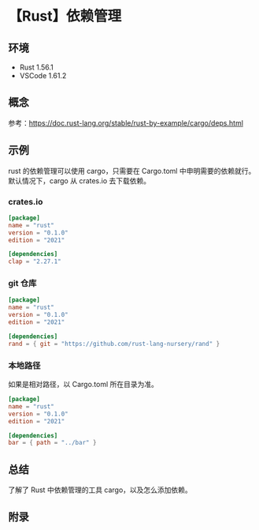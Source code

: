 # 【Rust】依赖管理

## 环境

- Rust 1.56.1
- VSCode 1.61.2

## 概念

参考：<https://doc.rust-lang.org/stable/rust-by-example/cargo/deps.html>  

## 示例

rust 的依赖管理可以使用 cargo，只需要在 Cargo.toml 中申明需要的依赖就行。
默认情况下，cargo 从 crates.io 去下载依赖。

### crates.io

```toml
[package]
name = "rust"
version = "0.1.0"
edition = "2021"

[dependencies]
clap = "2.27.1"
```

### git 仓库

```toml
[package]
name = "rust"
version = "0.1.0"
edition = "2021"

[dependencies]
rand = { git = "https://github.com/rust-lang-nursery/rand" }
```

### 本地路径

如果是相对路径，以 Cargo.toml 所在目录为准。

```toml
[package]
name = "rust"
version = "0.1.0"
edition = "2021"

[dependencies]
bar = { path = "../bar" }
```

## 总结

了解了 Rust 中依赖管理的工具 cargo，以及怎么添加依赖。

## 附录
